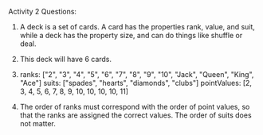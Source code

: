 Activity 2 Questions:
1. A deck is a set of cards. A card has the properties rank, value, and suit, while a deck has the property size, and can do things like shuffle or deal.

2. This deck will have 6 cards.

3. ranks: ["2", "3", "4", "5", "6", "7", "8", "9", "10", "Jack", "Queen", "King", "Ace"]
    suits: ["spades", "hearts", "diamonds", "clubs"]
    pointValues: [2, 3, 4, 5, 6, 7, 8, 9, 10, 10, 10, 10, 11]
    
4. The order of ranks must correspond with the order of point values, so that the ranks are assigned the correct values. The order of suits does not matter.